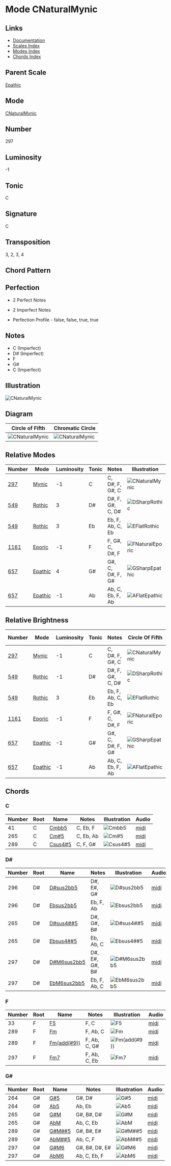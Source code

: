 # Mode CNaturalMynic

## Links

- [Documentation](README.md)
- [Scales Index](Scales.md)
- [Modes Index](Modes.md)
- [Chords Index](Chords.md)

## Parent Scale

[Epathic](ScaleEpathic.md)

## Mode

[CNaturalMynic](ModeCNaturalMynic.md)

## Number

297

## Luminosity

-1

## Tonic

C

## Signature

C

## Transposition

3, 2, 3, 4

## Chord Pattern



## Perfection

 - 2 Perfect Notes

 - 2 Imperfect Notes

 - Perfection Profile - false, false, true, true

## Notes

- C (Imperfect)
- D# (Imperfect)
- F
- G#
- C (Imperfect)

## Illustration

![CNaturalMynic](ModeCNaturalMynic.png)

## Diagram

| Circle of Fifth | Chromatic Circle |
|-----------------|------------------|
| ![CNaturalMynic](CircleOfFifthModeCNaturalMynic.svg) | ![CNaturalMynic](ChromaticCircleModeCNaturalMynic.svg) |
## Relative Modes

| Number | Mode | Luminosity | Tonic | Notes | Illustration |
|--------|------|------------|-------|-------|--------------|
| [297](https://ianring.com/musictheory/scales/297) | [Mynic](ModeMynic.md) | -1 | C | C, D#, F, G#, C | ![CNaturalMynic](ModeCNaturalMynic.png) |
| [549](https://ianring.com/musictheory/scales/549) | [Rothic](ModeRothic.md) | 3 | D# | D#, F, G#, C, D# | ![DSharpRothic](ModeDSharpRothic.png) |
| [549](https://ianring.com/musictheory/scales/549) | [Rothic](ModeRothic.md) | 3 | Eb | Eb, F, Ab, C, Eb | ![EFlatRothic](ModeEFlatRothic.png) |
| [1161](https://ianring.com/musictheory/scales/1161) | [Eporic](ModeEporic.md) | -1 | F | F, G#, C, D#, F | ![FNaturalEporic](ModeFNaturalEporic.png) |
| [657](https://ianring.com/musictheory/scales/657) | [Epathic](ModeEpathic.md) | 4 | G# | G#, C, D#, F, G# | ![GSharpEpathic](ModeGSharpEpathic.png) |
| [657](https://ianring.com/musictheory/scales/657) | [Epathic](ModeEpathic.md) | -1 | Ab | Ab, C, Eb, F, Ab | ![AFlatEpathic](ModeAFlatEpathic.png) |
## Relative Brightness

| Number | Mode | Luminosity | Tonic | Notes | Circle Of Fifth | Chromatic Circle |
|--------|------|------------|-------|-------|-----------------|------------------|
| [297](https://ianring.com/musictheory/scales/297) | [Mynic](ModeMynic.md) | -1 | C | C, D#, F, G#, C | ![CNaturalMynic](CircleOfFifthModeCNaturalMynic.svg) | ![CNaturalMynic](ChromaticCircleModeCNaturalMynic.svg) |
| [549](https://ianring.com/musictheory/scales/549) | [Rothic](ModeRothic.md) | -1 | D# | D#, F, G#, C, D# | ![DSharpRothic](CircleOfFifthModeDSharpRothic.svg) | ![DSharpRothic](ChromaticCircleModeDSharpRothic.svg) |
| [549](https://ianring.com/musictheory/scales/549) | [Rothic](ModeRothic.md) | 3 | Eb | Eb, F, Ab, C, Eb | ![EFlatRothic](CircleOfFifthModeEFlatRothic.svg) | ![EFlatRothic](ChromaticCircleModeEFlatRothic.svg) |
| [1161](https://ianring.com/musictheory/scales/1161) | [Eporic](ModeEporic.md) | -1 | F | F, G#, C, D#, F | ![FNaturalEporic](CircleOfFifthModeFNaturalEporic.svg) | ![FNaturalEporic](ChromaticCircleModeFNaturalEporic.svg) |
| [657](https://ianring.com/musictheory/scales/657) | [Epathic](ModeEpathic.md) | -1 | G# | G#, C, D#, F, G# | ![GSharpEpathic](CircleOfFifthModeGSharpEpathic.svg) | ![GSharpEpathic](ChromaticCircleModeGSharpEpathic.svg) |
| [657](https://ianring.com/musictheory/scales/657) | [Epathic](ModeEpathic.md) | -1 | Ab | Ab, C, Eb, F, Ab | ![AFlatEpathic](CircleOfFifthModeAFlatEpathic.svg) | ![AFlatEpathic](ChromaticCircleModeAFlatEpathic.svg) |

## Chords

### C

| Number | Root | Name | Notes | Illustration | Audio |
|--------|------|------|-------|--------------|-------|
| 41 | C | [Cmbb5](ChordCNaturalMinorDoubleFlatFifth.md) | C, Eb, F | ![Cmbb5](ChordCNaturalMinorDoubleFlatFifthRootPosition.png) | [midi](ChordCNaturalMinorDoubleFlatFifthRootPosition.mid) |
| 265 | C | [Cm#5](ChordCNaturalMinorSharpFifth.md) | C, Eb, Ab | ![Cm#5](ChordCNaturalMinorSharpFifthRootPosition.png) | [midi](ChordCNaturalMinorSharpFifthRootPosition.mid) |
| 289 | C | [Csus4#5](ChordCNaturalSuspendedFourthSharpFifth.md) | C, F, G# | ![Csus4#5](ChordCNaturalSuspendedFourthSharpFifthRootPosition.png) | [midi](ChordCNaturalSuspendedFourthSharpFifthRootPosition.mid) |

### D#

| Number | Root | Name | Notes | Illustration | Audio |
|--------|------|------|-------|--------------|-------|
| 296 | D# | [D#sus2bb5](ChordDSharpSuspendedSecondDoubleFlatFifth.md) | D#, E#, G# | ![D#sus2bb5](ChordDSharpSuspendedSecondDoubleFlatFifthRootPosition.png) | [midi](ChordDSharpSuspendedSecondDoubleFlatFifthRootPosition.mid) |
| 296 | D# | [Ebsus2bb5](ChordEFlatSuspendedSecondDoubleFlatFifth.md) | Eb, F, Ab | ![Ebsus2bb5](ChordEFlatSuspendedSecondDoubleFlatFifthRootPosition.png) | [midi](ChordEFlatSuspendedSecondDoubleFlatFifthRootPosition.mid) |
| 265 | D# | [D#sus4##5](ChordDSharpSuspendedFourthDoubleSharpFifth.md) | D#, G#, B# | ![D#sus4##5](ChordDSharpSuspendedFourthDoubleSharpFifthRootPosition.png) | [midi](ChordDSharpSuspendedFourthDoubleSharpFifthRootPosition.mid) |
| 265 | D# | [Ebsus4##5](ChordEFlatSuspendedFourthDoubleSharpFifth.md) | Eb, Ab, C | ![Ebsus4##5](ChordEFlatSuspendedFourthDoubleSharpFifthRootPosition.png) | [midi](ChordEFlatSuspendedFourthDoubleSharpFifthRootPosition.mid) |
| 297 | D# | [D#M6sus2bb5](ChordDSharpMajorSixthSuspendedSecondDoubleFlatFifth.md) | D#, E#, G#, B# | ![D#M6sus2bb5](ChordDSharpMajorSixthSuspendedSecondDoubleFlatFifthRootPosition.png) | [midi](ChordDSharpMajorSixthSuspendedSecondDoubleFlatFifthRootPosition.mid) |
| 297 | D# | [EbM6sus2bb5](ChordEFlatMajorSixthSuspendedSecondDoubleFlatFifth.md) | Eb, F, Ab, C | ![EbM6sus2bb5](ChordEFlatMajorSixthSuspendedSecondDoubleFlatFifthRootPosition.png) | [midi](ChordEFlatMajorSixthSuspendedSecondDoubleFlatFifthRootPosition.mid) |

### F

| Number | Root | Name | Notes | Illustration | Audio |
|--------|------|------|-------|--------------|-------|
| 33 | F | [F5](ChordFNaturalPowerChord.md) | F, C | ![F5](ChordFNaturalPowerChordRootPosition.png) | [midi](ChordFNaturalPowerChordRootPosition.mid) |
| 289 | F | [Fm](ChordFNaturalMinor.md) | F, Ab, C | ![Fm](ChordFNaturalMinorRootPosition.png) | [midi](ChordFNaturalMinorRootPosition.mid) |
| 289 | F | [Fm(add(#9))](ChordFNaturalMinorAddSharpNinth.md) | F, Ab, C, G# | ![Fm(add(#9))](ChordFNaturalMinorAddSharpNinthRootPosition.png) | [midi](ChordFNaturalMinorAddSharpNinthRootPosition.mid) |
| 297 | F | [Fm7](ChordFNaturalMinorSeventh.md) | F, Ab, C, Eb | ![Fm7](ChordFNaturalMinorSeventhRootPosition.png) | [midi](ChordFNaturalMinorSeventhRootPosition.mid) |

### G#

| Number | Root | Name | Notes | Illustration | Audio |
|--------|------|------|-------|--------------|-------|
| 264 | G# | [G#5](ChordGSharpPowerChord.md) | G#, D# | ![G#5](ChordGSharpPowerChordRootPosition.png) | [midi](ChordGSharpPowerChordRootPosition.mid) |
| 264 | G# | [Ab5](ChordAFlatPowerChord.md) | Ab, Eb | ![Ab5](ChordAFlatPowerChordRootPosition.png) | [midi](ChordAFlatPowerChordRootPosition.mid) |
| 265 | G# | [G#M](ChordGSharpMajor.md) | G#, B#, D# | ![G#M](ChordGSharpMajorRootPosition.png) | [midi](ChordGSharpMajorRootPosition.mid) |
| 265 | G# | [AbM](ChordAFlatMajor.md) | Ab, C, Eb | ![AbM](ChordAFlatMajorRootPosition.png) | [midi](ChordAFlatMajorRootPosition.mid) |
| 289 | G# | [G#M##5](ChordGSharpMajorDoubleSharpFifth.md) | G#, B#, E# | ![G#M##5](ChordGSharpMajorDoubleSharpFifthRootPosition.png) | [midi](ChordGSharpMajorDoubleSharpFifthRootPosition.mid) |
| 289 | G# | [AbM##5](ChordAFlatMajorDoubleSharpFifth.md) | Ab, C, F | ![AbM##5](ChordAFlatMajorDoubleSharpFifthRootPosition.png) | [midi](ChordAFlatMajorDoubleSharpFifthRootPosition.mid) |
| 297 | G# | [G#M6](ChordGSharpMajorSixth.md) | G#, B#, D#, E# | ![G#M6](ChordGSharpMajorSixthRootPosition.png) | [midi](ChordGSharpMajorSixthRootPosition.mid) |
| 297 | G# | [AbM6](ChordAFlatMajorSixth.md) | Ab, C, Eb, F | ![AbM6](ChordAFlatMajorSixthRootPosition.png) | [midi](ChordAFlatMajorSixthRootPosition.mid) |

